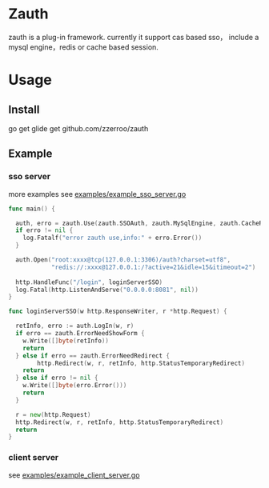 # Zauth

zauth is a plug-in framework. currently it support cas based sso， include a mysql engine，redis or cache based session.

# Usage

## Install

go get glide get github.com/zzerroo/zauth

## Example

### sso server

more examples see [examples/example_sso_server.go](./examples/example_sso_server.go)

```go
func main() {

  auth, erro = zauth.Use(zauth.SSOAuth, zauth.MySqlEngine, zauth.CacheRedis)
  if erro != nil {
    log.Fatalf("error zauth use,info:" + erro.Error())
  }

  auth.Open("root:xxxx@tcp(127.0.0.1:3306)/auth?charset=utf8",
            "redis://:xxxx@127.0.0.1:/?active=21&idle=15&itimeout=2")
  
  http.HandleFunc("/login", loginServerSSO)
  log.Fatal(http.ListenAndServe("0.0.0.0:8081", nil))
}

func loginServerSSO(w http.ResponseWriter, r *http.Request) {

  retInfo, erro := auth.LogIn(w, r)
  if erro == zauth.ErrorNeedShowForm {
    w.Write([]byte(retInfo))
    return
  } else if erro == zauth.ErrorNeedRedirect {
		http.Redirect(w, r, retInfo, http.StatusTemporaryRedirect)
  	return
  } else if erro != nil {
    w.Write([]byte(erro.Error()))
    return
  }

  r = new(http.Request)
  http.Redirect(w, r, retInfo, http.StatusTemporaryRedirect)
  return
}
```



### client server

see [examples/example_client_server.go](./examples/example_client_server.go)